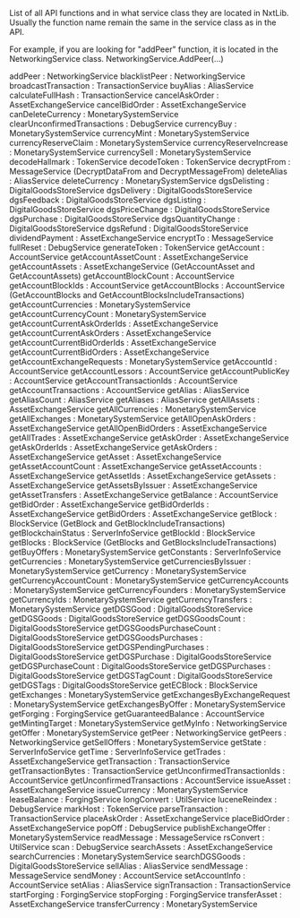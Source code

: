List of all API functions and in what service class they are located in NxtLib.
Usually the function name remain the same in the service class as in the API.

For example, if you are looking for "addPeer" function, it is located in the
NetworkingService class. NetworkingService.AddPeer(...)

addPeer : NetworkingService
blacklistPeer : NetworkingService
broadcastTransaction : TransactionService
buyAlias : AliasService
calculateFullHash : TransactionService
cancelAskOrder : AssetExchangeService
cancelBidOrder : AssetExchangeService
canDeleteCurrency : MonetarySystemService
clearUnconfirmedTransactions : DebugService
currencyBuy : MonetarySystemService
currencyMint : MonetarySystemService
currencyReserveClaim : MonetarySystemService
currencyReserveIncrease : MonetarySystemService
currencySell : MonetarySystemService
decodeHallmark : TokenService
decodeToken : TokenService
decryptFrom : MessageService (DecryptDataFrom and DecryptMessageFrom)
deleteAlias : AliasService
deleteCurrency : MonetarySystemService
dgsDelisting : DigitalGoodsStoreService
dgsDelivery : DigitalGoodsStoreService
dgsFeedback : DigitalGoodsStoreService
dgsListing : DigitalGoodsStoreService
dgsPriceChange : DigitalGoodsStoreService
dgsPurchase : DigitalGoodsStoreService
dgsQuantityChange : DigitalGoodsStoreService
dgsRefund : DigitalGoodsStoreService
dividendPayment : AssetExchangeService
encryptTo : MessageService
fullReset : DebugService
generateToken : TokenService
getAccount : AccountService
getAccountAssetCount : AssetExchangeService
getAccountAssets : AssetExchangeService (GetAccountAsset and GetAccountAssets)
getAccountBlockCount : AccountService
getAccountBlockIds : AccountService
getAccountBlocks : AccountService (GetAccountBlocks and GetAccountBlocksIncludeTransactions)
getAccountCurrencies : MonetarySystemService
getAccountCurrencyCount : MonetarySystemService
getAccountCurrentAskOrderIds : AssetExchangeService
getAccountCurrentAskOrders : AssetExchangeService
getAccountCurrentBidOrderIds : AssetExchangeService
getAccountCurrentBidOrders : AssetExchangeService
getAccountExchangeRequests : MonetarySystemService
getAccountId : AccountService
getAccountLessors : AccountService
getAccountPublicKey : AccountService
getAccountTransactionIds : AccountService
getAccountTransactions : AccountService
getAlias : AliasService
getAliasCount : AliasService
getAliases : AliasService
getAllAssets : AssetExchangeService
getAllCurrencies : MonetarySystemService
getAllExchanges : MonetarySystemService
getAllOpenAskOrders : AssetExchangeService
getAllOpenBidOrders : AssetExchangeService
getAllTrades : AssetExchangeService
getAskOrder : AssetExchangeService
getAskOrderIds : AssetExchangeService
getAskOrders : AssetExchangeService
getAsset : AssetExchangeService
getAssetAccountCount : AssetExchangeService
getAssetAccounts : AssetExchangeService
getAssetIds : AssetExchangeService
getAssets : AssetExchangeService
getAssetsByIssuer : AssetExchangeService
getAssetTransfers : AssetExchangeService
getBalance : AccountService
getBidOrder : AssetExchangeService
getBidOrderIds : AssetExchangeService
getBidOrders : AssetExchangeService
getBlock : BlockService (GetBlock and GetBlockIncludeTransactions)
getBlockchainStatus : ServerInfoService
getBlockId : BlockService
getBlocks : BlockService (GetBlocks and GetBlocksIncludeTransactions)
getBuyOffers : MonetarySystemService
getConstants : ServerInfoService
getCurrencies : MonetarySystemService
getCurrenciesByIssuer : MonetarySystemService
getCurrency : MonetarySystemService
getCurrencyAccountCount : MonetarySystemService
getCurrencyAccounts : MonetarySystemService
getCurrencyFounders : MonetarySystemService
getCurrencyIds : MonetarySystemService
getCurrencyTransfers : MonetarySystemService
getDGSGood : DigitalGoodsStoreService
getDGSGoods : DigitalGoodsStoreService
getDGSGoodsCount : DigitalGoodsStoreService
getDGSGoodsPurchaseCount : DigitalGoodsStoreService
getDGSGoodsPurchases : DigitalGoodsStoreService
getDGSPendingPurchases : DigitalGoodsStoreService
getDGSPurchase : DigitalGoodsStoreService
getDGSPurchaseCount : DigitalGoodsStoreService
getDGSPurchases : DigitalGoodsStoreService
getDGSTagCount : DigitalGoodsStoreService
getDGSTags : DigitalGoodsStoreService
getECBlock : BlockService
getExchanges : MonetarySystemService
getExchangesByExchangeRequest : MonetarySystemService
getExchangesByOffer : MonetarySystemService
getForging : ForgingService
getGuaranteedBalance : AccountService
getMintingTarget : MonetarySystemService
getMyInfo : NetworkingService
getOffer : MonetarySystemService
getPeer : NetworkingService
getPeers : NetworkingService
getSellOffers : MonetarySystemService
getState : ServerInfoService
getTime : ServerInfoService
getTrades : AssetExchangeService
getTransaction : TransactionService
getTransactionBytes : TransactionService
getUnconfirmedTransactionIds : AccountService
getUnconfirmedTransactions : AccountService
issueAsset : AssetExchangeService
issueCurrency : MonetarySystemService
leaseBalance : ForgingService
longConvert : UtilService
luceneReindex : DebugService
markHost : TokenService
parseTransaction : TransactionService
placeAskOrder : AssetExchangeService
placeBidOrder : AssetExchangeService
popOff : DebugService
publishExchangeOffer : MonetarySystemService
readMessage : MessageService
rsConvert : UtilService
scan : DebugService
searchAssets : AssetExchangeService
searchCurrencies : MonetarySystemService
searchDGSGoods : DigitalGoodsStoreService
sellAlias : AliasService
sendMessage : MessageService
sendMoney : AccountService
setAccountInfo : AccountService
setAlias : AliasService
signTransaction : TransactionService
startForging : ForgingService
stopForging : ForgingService
transferAsset : AssetExchangeService
transferCurrency : MonetarySystemService
